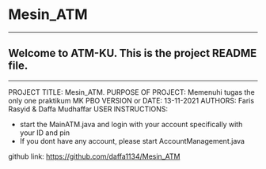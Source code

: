 # Mesin_ATM
------------------------------------------------------------------------
## Welcome to ATM-KU. This is the project README file. 
------------------------------------------------------------------------

PROJECT TITLE: Mesin_ATM.
PURPOSE OF PROJECT: Memenuhi tugas the only one praktikum MK PBO
VERSION or DATE: 13-11-2021
AUTHORS: Faris Rasyid & Daffa Mudhaffar
USER INSTRUCTIONS:  
- start the MainATM.java and login with your account specifically with your ID and pin  
- If you dont have any account, please start AccountManagement.java  
     
github link: https://github.com/daffa1134/Mesin_ATM
